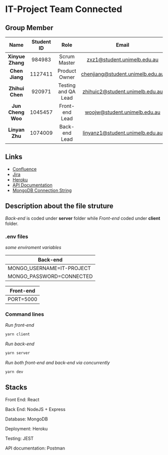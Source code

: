 # IT-Project Team Connected

## Group Member

|       Name        | Student ID |        Role         |                                    Email                                    |
| :---------------: | :--------: | :-----------------: | :-------------------------------------------------------------------------: |
| **Xinyue Zhang**  |   984983   |    Scrum Master     |      [zxz1@student.unimelb.edu.au](mailto:zxz1@student.unimelb.edu.au)      |
|  **Chen Jiang**   |  1127411   |    Product Owner    | [chenjiang@student.unimelb.edu.au](mailto:chenjiang@student.unimelb.edu.au) |
|  **Zhihui Chen**  |   920971   | Testing and QA Lead |  [zhihuic2@student.unimelb.edu.au](mailto:zhihuic2@student.unimelb.edu.au)  |
| **Jun Cheng Woo** |  1045457   |   Front-end Lead    |     [woojw@student.unimelb.edu.au](mailto:woojw@student.unimelb.edu.au)     |
|  **Linyan Zhu**   |  1074009   |    Back-end Lead    |  [linyanz1@student.unimelb.edu.au](mailto:linyanz1@student.unimelb.edu.au)  |

## Links

- [Confluence](https://21s2-comp30022-team-15.atlassian.net/wiki/spaces/T1S/overview?homepageId=163848)
- [Jira](https://21s2-comp30022-team-15.atlassian.net/jira/software/projects/IP/boards/1/roadmap)
- [Heroku](https://it-project-connected.herokuapp.com/)
- [API Documentation](https://documenter.getpostman.com/view/17086104/TzzDJEme)
- [MongoDB Connection String](mongodb+srv://IT-PROJECT:CONNECTED@team-connected.94ydr.mongodb.net/CRM?authSource=admin&replicaSet=atlas-we19e0-shard-0&w=majority&readPreference=primary&appname=MongoDB%20Compass&retryWrites=true&ssl=true)

## Description about the file struture

_Back-end_ is coded under **server** folder while _Front-end_ coded under **client** folder.

### .env files

_some enviroment variables_

| Back-end                  |
| ------------------------- |
| MONGO_USERNAME=IT-PROJECT |
| MONGO_PASSWORD=CONNECTED  |

| Front-end |
| --------- |
| PORT=5000 |

### Command lines

_Run front-end_

```bash
yarn client
```

_Run back-end_

```bash
yarn server
```

_Run both front-end and back-end via concurrently_

```bash
yarn dev
```

## Stacks

Front End: React

Back End: NodeJS + Express

Database: MongoDB

Deployment: Heroku

Testing: JEST

API documentation: Postman
